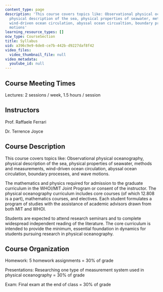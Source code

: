 ```yaml
---
content_type: page
description: 'This course covers topics like: Observational physical oceanography,
  physical description of the sea, physical properties of seawater, methods and measurements,
  wind-driven ocean circulation, abyssal ocean circualtion, boundary processes, wave
  motions'
learning_resource_types: []
ocw_type: CourseSection
title: Syllabus
uid: a396c9e9-6de8-ce7b-442b-d9227daf8f42
video_files:
  video_thumbnail_file: null
video_metadata:
  youtube_id: null
---
```


Course Meeting Times
--------------------

Lectures: 2 sessions / week, 1.5 hours / session

Instructors
-----------

Prof. Raffaele Ferrari

Dr. Terrence Joyce

Course Description
------------------

This course covers topics like: Observational physical oceanography, physical description of the sea, physical properties of seawater, methods and measurements, wind-driven ocean circulation, abyssal ocean circulation, boundary processes, and wave motions.

The mathematics and physics required for admission to the graduate curriculum in the WHOI/MIT Joint Program or consent of the instructor. The physical oceanography curriculum includes core courses (of which 12.808 is a part), mathematics courses, and electives. Each student formulates a program of studies with the assistance of academic advisors drawn from both MIT and WHOI.

Students are expected to attend research seminars and to complete widespread independent reading of the literature. The core curriculum is intended to provide the minimum, essential foundation in dynamics for students pursuing research in physical oceanography.

Course Organization
-------------------

Homework: 5 homework assignments = 30% of grade

Presentations: Researching one type of measurement system used in physical oceanography = 30% of grade

Exam: Final exam at the end of class = 30% of grade